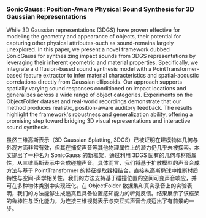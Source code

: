 ### SonicGauss: Position-Aware Physical Sound Synthesis for 3D Gaussian Representations

While 3D Gaussian representations (3DGS) have proven effective for modeling the geometry and appearance of objects, their potential for capturing other physical attributes-such as sound-remains largely unexplored. In this paper, we present a novel framework dubbed SonicGauss for synthesizing impact sounds from 3DGS representations by leveraging their inherent geometric and material properties. Specifically, we integrate a diffusion-based sound synthesis model with a PointTransformer-based feature extractor to infer material characteristics and spatial-acoustic correlations directly from Gaussian ellipsoids. Our approach supports spatially varying sound responses conditioned on impact locations and generalizes across a wide range of object categories. Experiments on the ObjectFolder dataset and real-world recordings demonstrate that our method produces realistic, position-aware auditory feedback. The results highlight the framework's robustness and generalization ability, offering a promising step toward bridging 3D visual representations and interactive sound synthesis.

虽然三维高斯表示（3D Gaussian Splatting, 3DGS）已被证明在建模物体几何与外观方面非常有效，但其在捕捉声音等其他物理属性上的潜力仍几乎未被探索。本文提出了一种名为 SonicGauss 的新框架，通过利用 3DGS 固有的几何与材质属性，从三维高斯表示中合成碰撞声音。具体而言，我们将基于扩散模型的声音合成方法与基于 PointTransformer 的特征提取器相结合，直接从高斯椭球中推断材质特性与空间-声学相关性。我们的方法支持基于碰撞位置的空间可变声音响应，并可在多种物体类别中实现泛化。在 ObjectFolder 数据集和真实录音上的实验表明，我们的方法能够生成逼真且具备位置感知能力的听觉反馈。结果展示了该框架的鲁棒性与泛化能力，为连接三维视觉表示与交互式声音合成迈出了有前景的一步。
